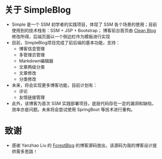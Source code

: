 # 关于 SimpleBlog
* Simple 是一个 SSM 初学者的实践项目，体现了 SSM 各个场景的使用；目前使用到的技术栈有：SSM + JSP + Bootstrap；
博客前台首页由 [Clean Blog](https://startbootstrap.com/themes/clean-blog/) 修改所得，后端页面以一个侧边栏作为模板进行实现
* 目前，SimpleBlog项目完成了前后端的基本功能，支持：
    * 博客信息管理
    * 多管理员管理
    * Markdown编辑器
    * 文章两级分类
    * 文章修改
    * 分类修改
* 未来，将会实现更多博客功能，目前计划有：
    * 评论
    * 友情链接管理
* 此外，该博客为首次 SSM 实践部署项目，底层代码存在一定的漏洞和缺陷，效率亦是问题。未来将会尝试使用 SpringBoot 等技术进行重构。

# 致谢
* 感谢 Yanzhao Liu 的 [ForestBlog](https://github.com/saysky/ForestBlog) 的博客源码放出，该源码为我的博客设计提供需多思路！
    

     